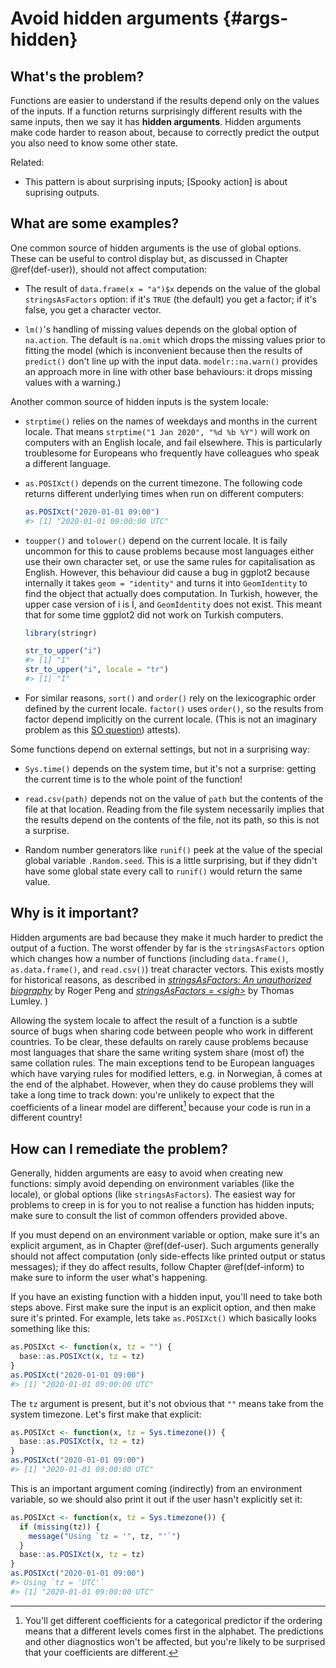# Avoid hidden arguments {#args-hidden}



## What's the problem?

Functions are easier to understand if the results depend only on the values of the inputs. If a function returns surprisingly different results with the same inputs, then we say it has __hidden arguments__. Hidden arguments make code harder to reason about, because to correctly predict the output you also need to know some other state.

Related:

* This pattern is about surprising inputs; [Spooky action] is about
  suprising outputs.

## What are some examples?

One common source of hidden arguments is the use of global options. These can be useful to control display but, as discussed in Chapter \@ref(def-user)), should not affect computation:

*   The result of `data.frame(x = "a")$x` depends on the value of the global
    `stringsAsFactors` option: if it's `TRUE` (the default) you get a factor;
    if it's false, you get a character vector. 
  
*   `lm()`'s handling of missing values depends on the global option of
    `na.action`. The default is `na.omit` which drops the missing values
    prior to fitting the model (which is inconvenient because then the results 
    of `predict()` don't line up with the input data. `modelr::na.warn()`
    provides an approach more in line with other base behaviours: it drops 
    missing values with a warning.)

Another common source of hidden inputs is the system locale:
  
*   `strptime()` relies on the names of weekdays and months in the current 
    locale. That means `strptime("1 Jan 2020", "%d %b %Y")` will work on 
    computers with an English locale, and fail elsewhere. This is particularly
    troublesome for Europeans who frequently have colleagues who speak a 
    different language.
  
*  `as.POSIXct()` depends on the current timezone. The following code returns
   different underlying times when run on different computers:

    
    ```r
    as.POSIXct("2020-01-01 09:00")
    #> [1] "2020-01-01 09:00:00 UTC"
    ```
  
*   `toupper()` and `tolower()` depend on the current locale. It is faily 
    uncommon for this to cause problems because most languages either
    use their own character set, or use the same rules for capitalisation as 
    English. However, this behaviour did cause a bug in ggplot2 because 
    internally it takes `geom = "identity"` and turns it into `GeomIdentity` 
    to find the object that actually does computation. In Turkish, however, the 
    upper case version of i is İ, and `Geomİdentity` does not exist. This 
    meant that for some time ggplot2 did not work on Turkish computers.
  
    
    ```r
    library(stringr)
    
    str_to_upper("i")
    #> [1] "I"
    str_to_upper("i", locale = "tr")
    #> [1] "İ"
    ```
  
*   For similar reasons, `sort()` and `order()` rely on the lexicographic
    order defined by the current locale. `factor()` uses `order()`, so the
    results from factor depend implicitly on the current locale. (This is
    not an imaginary problem as this 
    [SO question](https://stackoverflow.com/questions/39339489)) attests).

Some functions depend on external settings, but not in a surprising way:
  
* `Sys.time()` depends on the system time, but it's not a surprise: getting
  the current time is to the whole point of the function!

* `read.csv(path)` depends not on the value of `path` but the contents of the 
  file at that location. Reading from the file system necessarily implies that
  the results depend on the contents of the file, not its path, so this is not
  a surprise.

* Random number generators like `runif()` peek at the value of the special 
  global variable `.Random.seed`. This is a little surprising, but if they 
  didn't have some global state every call to `runif()` would return the 
  same value.

## Why is it important?

Hidden arguments are bad because they make it much harder to predict the output of a fuction. The worst offender by far is the `stringsAsFactors` option which changes how a number of functions (including `data.frame()`, `as.data.frame()`, and `read.csv()`) treat character vectors. This exists mostly for historical reasons, as described in [*stringsAsFactors: An unauthorized biography*](http://simplystatistics.org/2015/07/24/stringsasfactors-an-unauthorized-biography/) by Roger Peng and [*stringsAsFactors = \<sigh\>*](http://notstatschat.tumblr.com/post/124987394001/stringsasfactors-sigh)
by Thomas Lumley. )

Allowing the system locale to affect the result of a function is a subtle source of bugs when sharing code between people who work in different countries. To be clear, these defaults on rarely cause problems because most languages that share the same writing system share (most of) the same collation rules. The main exceptions tend to be European languages which have varying rules for modified letters, e.g. in Norwegian, å comes at the end of the alphabet. However, when they do cause problems they will take a long time to track down: you're unlikely to expect that the coefficients of a linear model are different[^alpha-contrast] because your code is run in a different country! 

[^alpha-contrast]: You'll get different coefficients for a categorical predictor if the ordering means that a different levels comes first in the alphabet. The predictions and other diagnostics won't be affected, but you're likely to be surprised that your coefficients are different.

## How can I remediate the problem?

Generally, hidden arguments are easy to avoid when creating new functions: simply avoid depending on environment variables (like the locale), or global options (like `stringsAsFactors`). The easiest way for problems to creep in is for you to not realise a function has hidden inputs; make sure to consult the list of common offenders provided above.

If you must depend on an environment variable or option, make sure it's an explicit argument, as in Chapter \@ref(def-user). Such arguments generally should not affect computation (only side-effects like printed output or status messages); if they do affect results, follow Chapter \@ref(def-inform) to make sure to inform the user what's happening.

If you have an existing function with a hidden input, you'll need to take both steps above. First make sure the input is an explicit option, and then make sure it's printed. For example, lets take `as.POSIXct()` which basically looks something like this:


```r
as.POSIXct <- function(x, tz = "") {
  base::as.POSIXct(x, tz = tz)
}
as.POSIXct("2020-01-01 09:00")
#> [1] "2020-01-01 09:00:00 UTC"
```

The `tz` argument is present, but it's not obvious that `""` means take from the system timezone. Let's first make that explicit:


```r
as.POSIXct <- function(x, tz = Sys.timezone()) {
  base::as.POSIXct(x, tz = tz)
}
as.POSIXct("2020-01-01 09:00")
#> [1] "2020-01-01 09:00:00 UTC"
```

This is an important argument coming (indirectly) from an environment variable, so we should also print it out if the user hasn't explicitly set it:


```r
as.POSIXct <- function(x, tz = Sys.timezone()) {
  if (missing(tz)) {
    message("Using `tz = '", tz, "'`")
  }
  base::as.POSIXct(x, tz = tz)
}
as.POSIXct("2020-01-01 09:00")
#> Using `tz = 'UTC'`
#> [1] "2020-01-01 09:00:00 UTC"
```



